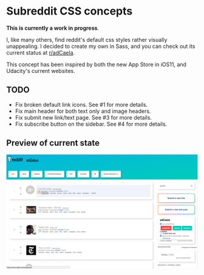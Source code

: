 # Subreddit CSS concepts

**This is currently a work in progress**.

I, like many others, find reddit's default css styles rather visually unappealing. I decided to create my own in Sass,
and you can check out its current status at [r/adCaela](https://reddit.com/r/adCaela).

This concept has been inspired by both the new App Store in iOS11, and Udacity's current websites.

## TODO

* Fix broken default link icons. See #1 for more details.
* Fix main header for both text only and image headers.
* Fix submit new link/text page. See #3 for more details.
* Fix subscribe button on the sidebar. See #4 for more details.

## Preview of current state

![Current state](media/preview_unfinished_092017.png)